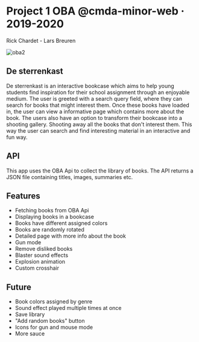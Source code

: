 # Project 1 OBA @cmda-minor-web · 2019-2020
Rick Chardet - Lars Breuren

![oba2](https://user-images.githubusercontent.com/43436118/76080039-54321680-5fa6-11ea-958d-eec74853136a.PNG)


## De sterrenkast
De sterrenkast is an interactive bookcase which aims to help young students find inspiration for their school assignment through an enjoyable medium. The user is greeted with a search query field, where they can search for books that might interest them. Once these books have loaded in, the user can view a informative page which contains more about the book. The users also have an option to transform their bookcase into a shooting gallery. Shooting away all the books that don't interest them. This way the user can search and find interesting material in an interactive and fun way.

## API
This app uses the OBA Api to collect the library of books. The API returns a JSON file containing titles, images, summaries etc. 

## Features
- Fetching books from OBA Api
- Displaying books in a bookcase
- Books have different assigned colors
- Books are randomly rotated
- Detailed page with more info about the book
- Gun mode
- Remove disliked books
- Blaster sound effects 
- Explosion animation
- Custom crosshair

## Future
- Book colors assigned by genre
- Sound effect played multiple times at once
- Save library
- "Add random books" button
- Icons for gun and mouse mode
- More sauce

<!-- Add a link to your live demo in Github Pages 🌐-->

<!-- ☝️ replace this description with a description of your own work -->

<!-- replace the code in the /docs folder with your own, so you can showcase your work with GitHub Pages 🌍 -->

<!-- Add a nice poster image here at the end of the week, showing off your shiny frontend 📸 -->

<!-- Maybe a table of contents here? 📚 -->

<!-- How about a section that describes how to install this project? 🤓 -->

<!-- ...but how does one use this project? What are its features 🤔 -->

<!-- Maybe a checklist of done stuff and stuff still on your wishlist? ✅ -->

<!-- How about a license here? 📜 (or is it a licence?) 🤷 -->
